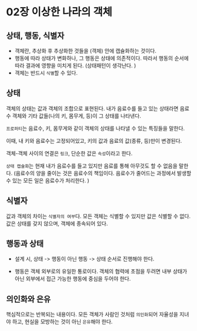 # 02장 이상한 나라의 객체

## 상태, 행동, 식별자

* 객체란, 추상화 후 추상화한 것들을 (객체) 안에 캡슐화하는 것이다.
* 행동에 따라 상태가 변화하나, 그 행동은 상태에 의존적이다. 따라서 행동의 순서에 따라 결과에 영향을 미치게 된다. (상태패턴이 생각난다. )
* 객체는 반드시 `식별`할 수 있다.

## 상태

객체의 상태는 값과 객체의 조합으로 표현된다. 내가 음료수를 들고 있는 상태라면 음료수 객체와 기타 값들(나의 키, 몸무게, 등)이 그 상태를 나타낸다.

`프로퍼티`는 음료수, 키, 몸무게와 같이 객체의 상태를 나타낼 수 있는 특징들을 말한다.

이때, 내 키와 음료수는 고정되어있고, 키의 값과 음료의 값(종류, 등)만이 변경된다.

객체-객체 사이의 연결은 `링크`, 단순한 값은 `속성`이라고 한다.

`상태 캡슐화`는 현재 내가 음료수를 들고 있지만 음료를 통해 아무것도 할 수 없음을 말한다. (음료수의 양을 줄이는 것은 음료수의 책임이다. 음료수가 줄어드는 과정에서 발생할 수 있는 모든 일은 음료수가 처리한다. )

## 식별자

값과 객체의 차이는 `식별자의 여부`다. 모든 객체는 식별할 수 있지만 값은 식별할 수 없다. 값은 상태를 갖지 않으며, 객체에 종속되어 있다.

## 행동과 상태

* 설계 시, 상태 -> 행동이 아닌 행동 -> 상태 순서로 진행해야 한다.

* 행동은 객체 외부로의 유일한 통로이다. 객체의 협력에 초점을 두려면 내부 상태가 아닌 외부에서 접근 가능한 행동에 중심을 두어야 한다.

## 의인화와 은유

핵심적으로는 반복되는 내용이다. 모든 객체가 사람인 것처럼 `의인화`되어 자율성을 지녀야 하고, 현실을 모방하는 것이 아닌 `은유`해야 한다.


